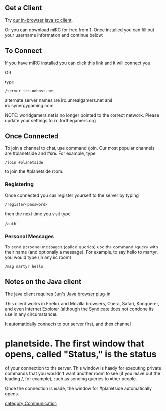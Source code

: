 ## Get a Client

Try [our in-browser java irc
client](http://comms.planetsidesyndicate.com/irc/index.html).

Or you can download mIRC for free from [1](http://www.mirc.com). Once
installed you can fill out your username information and continue below:

## To Connect

If you have mIRC installed you can click
[this](irc://irc.forthegamers.org:6667/planetside) link and it will
connect you.

OR

type

`/server irc.uohost.net`

alternate server names are irc.unrealgamers.net and
irc.synergygaming.com

NOTE: worldgamers.net is no longer pointed to the correct network.
Please update your settings to irc.forthegamers.org

## Once Connected

To join a channel to chat, use command /join. Our most popular channels
are #planetside and #srn. For example, type

`/join #planetside`

to join the #planetside room.

### Registering

Once connected you can register yourself to the server by typing

`/register`<account>``<password>``<email>

then the next time you visit type

`/auth`<account>``<password>

### Personal Messages

To send personal messages (called queries) use the command /query with
their name (and optionally a message). For example, to say hello to
martyr, you would type (in any irc room)

`/msg martyr hello`

## Notes on the Java client

The java client requires [Sun's Java browser
plug-in](http://www.sun.com/java).

This client works in Firefox and Mozilla browsers, Opera, Safari,
Konquerer, and even Internet Explorer (although the Syndicate does not
condone its use in any circumstance).

It automatically connects to our server first, and then channel
# planetside. The first window that opens, called "Status," is the status
of your connection to the server. This window is handy for executing
private commands that you wouldn't want another room to see (if you
leave out the leading /, for example), such as sending queries to other
people.

Once the connection is made, the window for #planetside automatically
opens.

[category:Communication](category:Communication.md)
